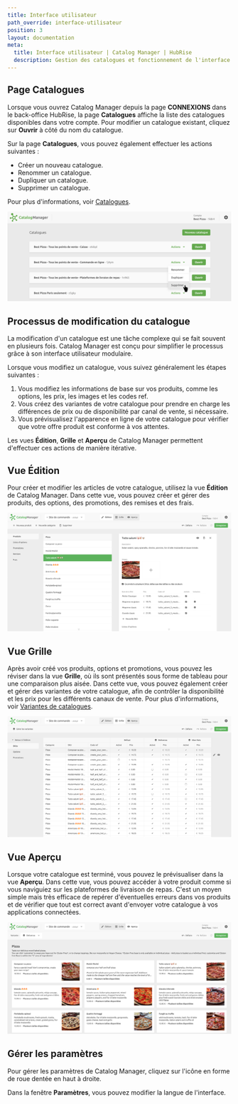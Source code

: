 ```yaml
---
title: Interface utilisateur
path_override: interface-utilisateur
position: 3
layout: documentation
meta:
  title: Interface utilisateur | Catalog Manager | HubRise
  description: Gestion des catalogues et fonctionnement de l'interface utilisateur. Synchronisez les catalogues entre votre logiciel de caisse et vos applications.
---
```


## Page Catalogues

Lorsque vous ouvrez Catalog Manager depuis la page **CONNEXIONS** dans le back-office HubRise, la page **Catalogues** affiche la liste des catalogues disponibles dans votre compte.
Pour modifier un catalogue existant, cliquez sur **Ouvrir** à côté du nom du catalogue.

Sur la page **Catalogues**, vous pouvez également effectuer les actions suivantes :

- Créer un nouveau catalogue.
- Renommer un catalogue.
- Dupliquer un catalogue.
- Supprimer un catalogue.

Pour plus d'informations, voir [Catalogues](/apps/catalog-manager/catalogs).

![Liste de catalogues Catalog Manager](./images/001-2x-catalog-list.png)

## Processus de modification du catalogue

La modification d'un catalogue est une tâche complexe qui se fait souvent en plusieurs fois.
Catalog Manager est conçu pour simplifier le processus grâce à son interface utilisateur modulaire.

Lorsque vous modifiez un catalogue, vous suivez généralement les étapes suivantes :

1. Vous modifiez les informations de base sur vos produits, comme les options, les prix, les images et les codes ref.
2. Vous créez des variantes de votre catalogue pour prendre en charge les différences de prix ou de disponibilité par canal de vente, si nécessaire.
3. Vous prévisualisez l'apparence en ligne de votre catalogue pour vérifier que votre offre produit est conforme à vos attentes.

Les vues **Édition**, **Grille** et **Aperçu** de Catalog Manager permettent d'effectuer ces actions de manière itérative.

## Vue Édition

Pour créer et modifier les articles de votre catalogue, utilisez la vue **Édition** de Catalog Manager.
Dans cette vue, vous pouvez créer et gérer des produits, des options, des promotions, des remises et des frais.

![Vue Édition Catalog Manager](./images/019-edit-view.png)

## Vue Grille

Après avoir créé vos produits, options et promotions, vous pouvez les réviser dans la vue **Grille**, où ils sont présentés sous forme de tableau pour une comparaison plus aisée.
Dans cette vue, vous pouvez également créer et gérer des variantes de votre catalogue, afin de contrôler la disponibilité et les prix pour les différents canaux de vente. Pour plus d'informations, voir [Variantes de catalogues](/apps/catalog-manager/variants).

![Vue Grille Catalog Manager](./images/020-grid-view.png)

## Vue Aperçu

Lorsque votre catalogue est terminé, vous pouvez le prévisualiser dans la vue **Aperçu**.
Dans cette vue, vous pouvez accéder à votre produit comme si vous naviguiez sur les plateformes de livraison de repas.
C'est un moyen simple mais très efficace de repérer d'éventuelles erreurs dans vos produits et de vérifier que tout est correct avant d'envoyer votre catalogue à vos applications connectées.

![Vue Aperçu Catalog Manager](./images/021-preview-view.png)

## Gérer les paramètres

Pour gérer les paramètres de Catalog Manager, cliquez sur l'icône en forme de roue dentée en haut à droite.

Dans la fenêtre **Paramètres**, vous pouvez modifier la langue de l'interface.
